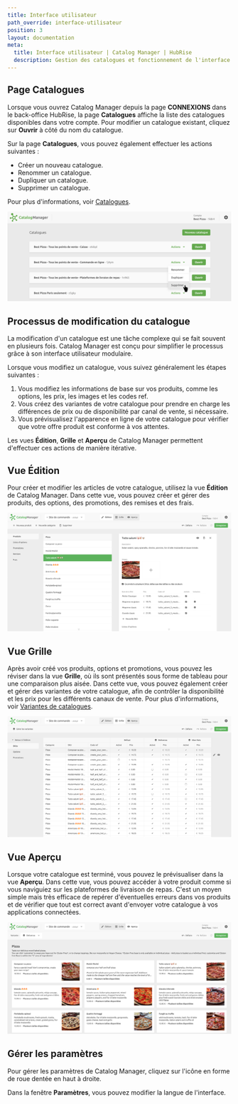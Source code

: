 ```yaml
---
title: Interface utilisateur
path_override: interface-utilisateur
position: 3
layout: documentation
meta:
  title: Interface utilisateur | Catalog Manager | HubRise
  description: Gestion des catalogues et fonctionnement de l'interface utilisateur. Synchronisez les catalogues entre votre logiciel de caisse et vos applications.
---
```


## Page Catalogues

Lorsque vous ouvrez Catalog Manager depuis la page **CONNEXIONS** dans le back-office HubRise, la page **Catalogues** affiche la liste des catalogues disponibles dans votre compte.
Pour modifier un catalogue existant, cliquez sur **Ouvrir** à côté du nom du catalogue.

Sur la page **Catalogues**, vous pouvez également effectuer les actions suivantes :

- Créer un nouveau catalogue.
- Renommer un catalogue.
- Dupliquer un catalogue.
- Supprimer un catalogue.

Pour plus d'informations, voir [Catalogues](/apps/catalog-manager/catalogs).

![Liste de catalogues Catalog Manager](./images/001-2x-catalog-list.png)

## Processus de modification du catalogue

La modification d'un catalogue est une tâche complexe qui se fait souvent en plusieurs fois.
Catalog Manager est conçu pour simplifier le processus grâce à son interface utilisateur modulaire.

Lorsque vous modifiez un catalogue, vous suivez généralement les étapes suivantes :

1. Vous modifiez les informations de base sur vos produits, comme les options, les prix, les images et les codes ref.
2. Vous créez des variantes de votre catalogue pour prendre en charge les différences de prix ou de disponibilité par canal de vente, si nécessaire.
3. Vous prévisualisez l'apparence en ligne de votre catalogue pour vérifier que votre offre produit est conforme à vos attentes.

Les vues **Édition**, **Grille** et **Aperçu** de Catalog Manager permettent d'effectuer ces actions de manière itérative.

## Vue Édition

Pour créer et modifier les articles de votre catalogue, utilisez la vue **Édition** de Catalog Manager.
Dans cette vue, vous pouvez créer et gérer des produits, des options, des promotions, des remises et des frais.

![Vue Édition Catalog Manager](./images/019-edit-view.png)

## Vue Grille

Après avoir créé vos produits, options et promotions, vous pouvez les réviser dans la vue **Grille**, où ils sont présentés sous forme de tableau pour une comparaison plus aisée.
Dans cette vue, vous pouvez également créer et gérer des variantes de votre catalogue, afin de contrôler la disponibilité et les prix pour les différents canaux de vente. Pour plus d'informations, voir [Variantes de catalogues](/apps/catalog-manager/variants).

![Vue Grille Catalog Manager](./images/020-grid-view.png)

## Vue Aperçu

Lorsque votre catalogue est terminé, vous pouvez le prévisualiser dans la vue **Aperçu**.
Dans cette vue, vous pouvez accéder à votre produit comme si vous naviguiez sur les plateformes de livraison de repas.
C'est un moyen simple mais très efficace de repérer d'éventuelles erreurs dans vos produits et de vérifier que tout est correct avant d'envoyer votre catalogue à vos applications connectées.

![Vue Aperçu Catalog Manager](./images/021-preview-view.png)

## Gérer les paramètres

Pour gérer les paramètres de Catalog Manager, cliquez sur l'icône en forme de roue dentée en haut à droite.

Dans la fenêtre **Paramètres**, vous pouvez modifier la langue de l'interface.
